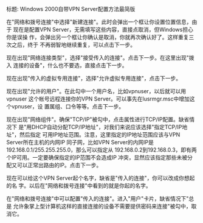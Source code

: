 标题: Windows 2000自带VPN Server配置方法最简版

在"网络和拨号连接"中选择"新建连接"。此时会弹出一个框让你设置位置信息，由于
现在是配置VPN Server，无需填写这些内容，直接点取消，但Windows担心你是误操
作，会弹出另一个框让你确认是取消，你就再次确认好了。这样重复三次之后，终于
不再弱智地继续重复，可以点击下一步。

现在出现"网络连接类型"，选择"接受传入的连接"。点击下一步。在这里出现"拨入
连接的设备"，什么也不要选，直接点击下一步。

现在出现"传入的虚拟专用连接"，选择"允许虚拟专用连接"，点击下一步。

现在出现"允许的用户"。在此勾中一个用户名，比如vpnuser，以后就可以用vpnuser
这个帐号远程连接你的VPN Server。可以事先在lusrmgr.msc中增加这个vpnuser，设
置属组、口令等等。点击下一步。

现在出现"网络组件"。确保"TCP/IP"被勾中，点击属性进行TCP/IP配置。缺省情况下
是"用DHCP自动分配TCP/IP地址"，对我们来说应该选择"指定TCP/IP地址"，然后指定
可用IP地址范围。注意，这里指定的IP地址范围应该与VPN Server所在主机的内网IP
同子网，比如VPN Server的内网IP是192.168.0.1/255.255.255.0，那么可以指定从
192.168.0.2到192.168.0.3，即有两个IP可用。一定要确保指定的IP范围不会造成IP
冲突，显然应该指定那些未被分配又可以正常出路由的IP。点击下一步。

现在可以给这个VPN Server起个名字，缺省是"传入的连接"，你可以改成你想起的名
字。以后在"网络和拨号连接"中看到的就是你起的名字。

在"网络和拨号连接"中可以配置"传入的连接"。进入"用户"卡片，缺省情况下"总是
允许象掌上型计算机这样的直接连接的设备不需要提供密码来连接"被勾中，取消它。
